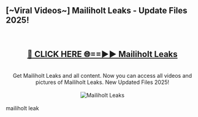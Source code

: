 <h2>[~Viral Videos~] Mailiholt Leaks - Update Files 2025!</h2>
<br>
<div align="center">
<h2><a href="https://betterlinks.top/A2PfLJ" rel="nofollow">🔴 CLICK HERE 🌐==►► Mailiholt Leaks</a></h2>
<br>
Get Mailiholt Leaks and all content. Now you can access all videos and pictures of Mailiholt Leaks. New Updated Files 2025!
<br>
<br>
<a href="https://betterlinks.top/A2PfLJ" rel="nofollow" data-target="animated-image.originalLink"><img src="https://i.ibb.co.com/WyWwxjT/player-gif2.gif" alt="Mailiholt Leaks" style="max-width: 100%; display: inline-block;" data-target="animated-image.originalImage"></a>
</div>
<br>
mailiholt leak